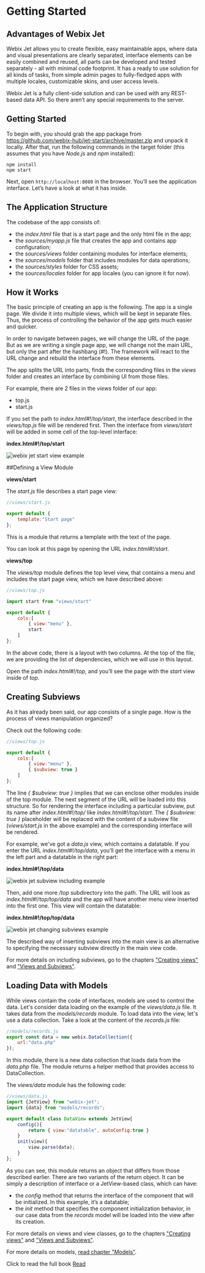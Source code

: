 # Getting Started

## Advantages of Webix Jet

Webix Jet allows you to create flexible, easy maintainable apps, where data and visual presentations are clearly separated, interface elements can be easily combined and reused, all parts can be developed and tested separately - all with minimal code footprint. It has a ready to use solution for all kinds of tasks, from simple admin pages to fully-fledged apps with multiple locales, customizable skins, and user access levels. 

Webix Jet is a fully client-side solution and can be used with any REST-based data API. So there aren’t any special requirements to the server.

## Getting Started

To begin with, you should grab the app package from https://github.com/webix-hub/jet-start/archive/master.zip and unpack it locally. After that, run the following commands in the target folder (this assumes that you have *Node.js* and *npm* installed):

```
npm install
npm start
```

Next, open ```http://localhost:8080``` in the browser. You’ll see the application interface. Let’s have a look at what it has inside.

## The Application Structure

The codebase of the app consists of:

- the *index.html* file that is a start page and the only html file in the app;
- the *sources/myapp.js* file that creates the app and contains app configuration;
- the *sources/views* folder containing modules for interface elements;
- the *sources/models* folder that includes modules for data operations;
- the *sources/styles* folder for CSS assets;
- the *sources/locales* folder for app locales (you can ignore it for now).

## How it Works

The basic principle of creating an app is the following. The app is a single page. We divide it into multiple views, which will be kept in separate files. Thus, the process of controlling the behavior of the app gets much easier and quicker.

In order to navigate between pages, we will change the URL of the page. But as we are writing a single page app, we will change not the main URL, but only the part after the hashbang (#!). The framework will react to the URL change and rebuild the interface from these elements.

The app splits the URL into parts, finds the corresponding files in the *views* folder and creates an interface by combining UI from those files.

For example, there are 2 files in the *views* folder of our app:

- top.js
- start.js

If you set the path to *index.html#!/top/start*, the interface described in the *views/top.js* file will be rendered first. Then the interface from *views/start* will be added in some cell of the top-level interface:

**index.html#!/top/start**

![webix jet start view example](images/how_it_works.png)

##Defining a View Module

**views/start**

The *start.js* file describes a start page view:

```js
//views/start.js

export default {
	template:"Start page"
};
```

This is a module that returns a template with the text of the page.

You can look at this page by opening the URL *index.html#!/start*.

**views/top**

The *views/top* module defines the top level view, that contains a menu and includes the start page view, which we have described above:

```js
//views/top.js

import start from "views/start"

export default {
	cols:[
		{ view:"menu" },
		start
	]
};
```

In the above code, there is a layout with two columns.
At the top of the file, we are providing the list of dependencies, which we will use in this layout.

Open the path *index.html#!/top*, and you’ll see the page with the *start* view inside of *top*.

## Creating Subviews

As it has already been said, our app consists of a single page. How is the process of views manipulation organized?

Check out the following code:

```js
//views/top.js

export default {
	cols:[
		{ view:"menu" },
		{ $subview: true }
	]
};
```

The line *{ $subview: true }* implies that we can enclose other modules inside of the top module. The next segment of the URL will be loaded into this structure. So for rendering the interface including a particular subview, put its name after *index.html#!/top/* like *index.html#!/top/start*.
The *{ $subview: true }* placeholder will be replaced with the content of a subview file (*views/start.js* in the above example) and the corresponding interface will be rendered.

For example, we've got a *data.js* view, which contains a datatable. If you enter the URL *index.html#!/top/data*, you’ll get the interface with a menu in the left part and a datatable in the right part:

**index.html#!/top/data**

![webix jet subview including example](images/top_data.png)

Then, add one more */top* subdirectory into the path. The URL will look as *index.html#!/top/top/data* and the app will have another menu view inserted into the first one. This view will contain the datatable:

**index.html#!/top/top/data**

![webix jet changing subviews example](images/top_top_data.png)

The described way of inserting subviews into the main view is an alternative to specifying the necessary subview directly in the main view code.

For more details on including subviews, go to the chapters ["Creating views"](basic/views.md) and ["Views and Subviews"](details/subviews.md#subviews).


## Loading Data with Models

While views contain the code of interfaces, models are used to control the data.
Let's consider data loading on the example of the *views/data.js* file. It takes data from the *models/records* module. To load data into the view, let's use a data collection. Take a look at the content of the *records.js* file:

```js
//models/records.js
export const data = new webix.DataCollection({
	url:"data.php"
});
```

In this module, there is a new data collection that loads data from the *data.php* file. The module returns a helper method that provides access to DataCollection.

The *views/data* module has the following code:

```js
//views/data.js
import {JetView} from "webix-jet";
import {data} from "models/records";

export default class DataView extends JetView{
	config(){
		return { view:"datatable", autoConfig:true }
	}
	init(view){
		view.parse(data);
	}
};
```

As you can see, this module returns an object that differs from those described earlier. There are two variants of the return object. It can be simply a description of interface or a JetView-based class, which can have:

- the *config* method that returns the interface of the component that will be initialized. In this example, it’s a datatable;
- the *init* method that specifies the component initialization behavior, in our case data from the *records* model will be loaded into the view after its creation. 

For more details on views and view classes, go to the chapters ["Creating views"](basic/views.md) and ["Views and Subviews"](details/subviews.md#class_views).

For more details on models, [read chapter "Models"](details/models.md).

Click to read the full book <a href='https://webix.gitbooks.io/webix-jet/'>Read</a>

